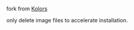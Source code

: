 fork from [Kolors](https://github.com/Kwai-Kolors/Kolors)

only delete image files to accelerate installation.